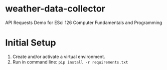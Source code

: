# weather-data-collector
API Requests Demo for ESci 126 Computer Fundamentals and Programming

# Initial Setup
1. Create and/or activate a virtual environment.
2. Run in command line: `pip install -r requirements.txt`